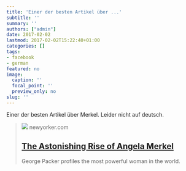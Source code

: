 ```yaml
---
title: 'Einer der besten Artikel über ...'
subtitle: ''
summary: ''
authors: ["admin"]
date: 2017-02-02
lastmod: 2017-02-02T15:22:40+01:00
categories: []
tags:
- facebook
- german
featured: no
image:
  caption: ''
  focal_point: ''
  preview_only: no
slug: ''
---
```

Einer der besten Artikel über Merkel. Leider nicht auf deutsch.
> [![](https://media.newyorker.com/photos/59095f0fc14b3c606c105948/16:9/w_1280,c_limit/141201_r25827.jpg)](http://www.newyorker.com/magazine/2014/12/01/quiet-german)
> newyorker.com
> ## [The Astonishing Rise of Angela Merkel](http://www.newyorker.com/magazine/2014/12/01/quiet-german)
>
>George Packer profiles the most powerful woman in the world.


